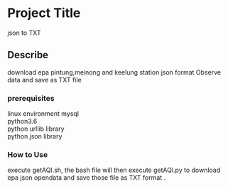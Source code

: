 # Project Title
json to TXT
## Describe
download epa pintung,meinong and keelung station json format Observe data and save as TXT file
### prerequisites
linux environment
mysql <br />
python3.6 <br />
python urllib library<br />
python json library<br />
### How to Use
execute getAQI.sh, the bash file will then execute getAQl.py to download epa
json opendata and save those file as TXT format .
